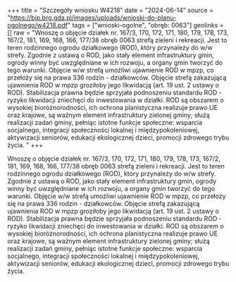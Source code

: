 +++
title = "Szczegóły wniosku W4218"
date = "2024-06-14"
source = "https://bip.brg.gda.pl/images/uploads/wnioski-do-planu-ogolnego/w4218.pdf"
tags = ["wnioski-ogolne", "obręb: 0063"]
geolinks = []
raw = "Wnoszę o objęcie działek nr. 167/3, 170, 172, 171, 180, 179, 178, 173, 167/2, 181, 169, 168, 166, 177/38 obręb 0063 strefą zieleni i rekreacji. Jest to teren rodzinnego ogrodu działkowego (ROD), który przynależy do w/w strefy. Zgodnie z ustawą o ROD, jako stały element infrastruktury gmin, ogrody winny być uwzględniane w ich rozwoju, a organy gmin tworzyć do tego warunki. Objęcie w/w strefą umożliwi ujawnienie ROD w mpzp, co przełoży się na prawa 336 rodzin - działkowców. Objęcie strefą zakazującą ujawnienia ROD w mpzp groziłoby jego likwidacją (art. 19 ust. 2 ustawy o ROD). Stabilizacja prawna będzie sprzyjała podnoszeniu standardu ROD - ryzyko likwidacji zniechęci do inwestowania w działki. ROD są obszarem o wysokiej bioróżnorodności, ich ochrona planistyczna realizuje prawo UE oraz krajowe, są ważnym element infrastruktury zielonej gminy; służą realizacji zadań gminy, pełniąc istotne funkcje społeczne: wsparcia socjalnego, integracji społeczności lokalnej i międzypokoleniowej, aktywizacji seniorów, edukacji ekologicznej dzieci, promocji zdrowego trybu życia. "
+++

Wnoszę o objęcie działek nr. 167/3, 170, 172, 171, 180, 179, 178, 173, 167/2, 181, 169, 168, 166,
177/38 obręb 0063 strefą zieleni i rekreacji. Jest to teren rodzinnego ogrodu działkowego (ROD), który
przynależy do w/w strefy. Zgodnie z ustawą o ROD, jako stały element infrastruktury gmin, ogrody winny być
uwzględniane w ich rozwoju, a organy gmin tworzyć do tego warunki. Objęcie w/w strefą umożliwi ujawnienie
ROD w mpzp, co przełoży się na prawa 336 rodzin - działkowców. Objęcie strefą zakazującą ujawnienia ROD
w mpzp groziłoby jego likwidacją (art. 19 ust. 2 ustawy o ROD). Stabilizacja prawna będzie sprzyjała
podnoszeniu standardu ROD - ryzyko likwidacji zniechęci do inwestowania w działki. ROD są obszarem o
wysokiej bioróżnorodności, ich ochrona planistyczna realizuje prawo UE oraz krajowe, są ważnym element
infrastruktury zielonej gminy; służą realizacji zadań gminy, pełniąc istotne funkcje społeczne: wsparcia
socjalnego, integracji społeczności lokalnej i międzypokoleniowej, aktywizacji seniorów, edukacji ekologicznej
dzieci, promocji zdrowego trybu życia.



